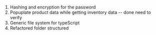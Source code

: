 1. Hashing and encryption for the password
2. Popuplate product data while getting inventory data -- done need to verify
3. Generic file system for typeScript
4. Refactored folder structured
